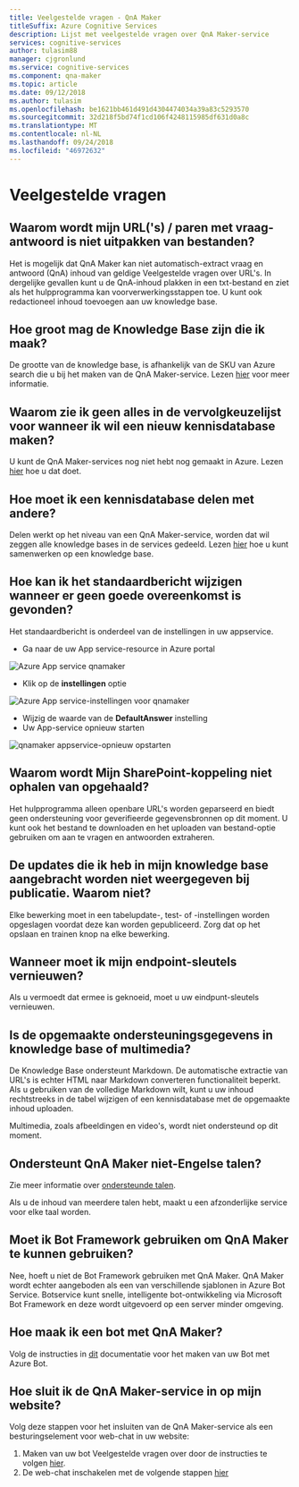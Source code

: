 ```yaml
---
title: Veelgestelde vragen - QnA Maker
titleSuffix: Azure Cognitive Services
description: Lijst met veelgestelde vragen over QnA Maker-service
services: cognitive-services
author: tulasim88
manager: cjgronlund
ms.service: cognitive-services
ms.component: qna-maker
ms.topic: article
ms.date: 09/12/2018
ms.author: tulasim
ms.openlocfilehash: be1621bb461d491d4304474034a39a83c5293570
ms.sourcegitcommit: 32d218f5bd74f1cd106f4248115985df631d0a8c
ms.translationtype: MT
ms.contentlocale: nl-NL
ms.lasthandoff: 09/24/2018
ms.locfileid: "46972632"
---
```

# <a name="frequently-asked-questions"></a>Veelgestelde vragen

## <a name="why-is-my-urlsfiles-is-not-extracting-question-answer-pairs"></a>Waarom wordt mijn URL('s) / paren met vraag-antwoord is niet uitpakken van bestanden?

Het is mogelijk dat QnA Maker kan niet automatisch-extract vraag en antwoord (QnA) inhoud van geldige Veelgestelde vragen over URL's. In dergelijke gevallen kunt u de QnA-inhoud plakken in een txt-bestand en ziet als het hulpprogramma kan voorverwerkingsstappen toe. U kunt ook redactioneel inhoud toevoegen aan uw knowledge base.

## <a name="how-large-a-knowledge-base-can-i-create"></a>Hoe groot mag de Knowledge Base zijn die ik maak?

De grootte van de knowledge base, is afhankelijk van de SKU van Azure search die u bij het maken van de QnA Maker-service. Lezen [hier](./Tutorials/choosing-capacity-qnamaker-deployment.md) voor meer informatie.

## <a name="why-do-i-not-see-anything-in-the-drop-down-for-when-i-try-to-create-a-new-knowledge-base"></a>Waarom zie ik geen alles in de vervolgkeuzelijst voor wanneer ik wil een nieuw kennisdatabase maken?

U kunt de QnA Maker-services nog niet hebt nog gemaakt in Azure. Lezen [hier](./How-To/set-up-qnamaker-service-azure.md) hoe u dat doet.

## <a name="how-do-i-share-a-knowledge-base-with-other"></a>Hoe moet ik een kennisdatabase delen met andere?

Delen werkt op het niveau van een QnA Maker-service, worden dat wil zeggen alle knowledge bases in de services gedeeld. Lezen [hier](./How-To/collaborate-knowledge-base.md) hoe u kunt samenwerken op een knowledge base.

## <a name="how-can-i-change-the-default-message-when-no-good-match-is-found"></a>Hoe kan ik het standaardbericht wijzigen wanneer er geen goede overeenkomst is gevonden?

Het standaardbericht is onderdeel van de instellingen in uw appservice.
- Ga naar de uw App service-resource in Azure portal

![Azure App service qnamaker](./media/qnamaker-faq/qnamaker-resource-list-appservice.png)
- Klik op de **instellingen** optie

![Azure App service-instellingen voor qnamaker](./media/qnamaker-faq/qnamaker-appservice-settings.png)
- Wijzig de waarde van de **DefaultAnswer** instelling
- Uw App-service opnieuw starten

![qnamaker appservice-opnieuw opstarten](./media/qnamaker-faq/qnamaker-appservice-restart.png)

## <a name="why-is-my-sharepoint-link-not-getting-extracted"></a>Waarom wordt Mijn SharePoint-koppeling niet ophalen van opgehaald?

Het hulpprogramma alleen openbare URL's worden geparseerd en biedt geen ondersteuning voor geverifieerde gegevensbronnen op dit moment. U kunt ook het bestand te downloaden en het uploaden van bestand-optie gebruiken om aan te vragen en antwoorden extraheren.


## <a name="the-updates-that-i-made-to-my-knowledge-base-are-not-reflected-on-publish-why-not"></a>De updates die ik heb in mijn knowledge base aangebracht worden niet weergegeven bij publicatie. Waarom niet?

Elke bewerking moet in een tabelupdate-, test- of -instellingen worden opgeslagen voordat deze kan worden gepubliceerd. Zorg dat op het opslaan en trainen knop na elke bewerking.

## <a name="when-should-i-refresh-my-endpoint-keys"></a>Wanneer moet ik mijn endpoint-sleutels vernieuwen?

Als u vermoedt dat ermee is geknoeid, moet u uw eindpunt-sleutels vernieuwen.

## <a name="does-the-knowledge-base-support-rich-data-or-multimedia"></a>Is de opgemaakte ondersteuningsgegevens in knowledge base of multimedia?

De Knowledge Base ondersteunt Markdown. De automatische extractie van URL's is echter HTML naar Markdown converteren functionaliteit beperkt. Als u gebruiken van de volledige Markdown wilt, kunt u uw inhoud rechtstreeks in de tabel wijzigen of een kennisdatabase met de opgemaakte inhoud uploaden.

Multimedia, zoals afbeeldingen en video's, wordt niet ondersteund op dit moment.

## <a name="does-qna-maker-support-non-english-languages"></a>Ondersteunt QnA Maker niet-Engelse talen?

Zie meer informatie over [ondersteunde talen](./Overview/languages-supported.md).

Als u de inhoud van meerdere talen hebt, maakt u een afzonderlijke service voor elke taal worden.

## <a name="do-i-need-to-use-bot-framework-in-order-to-use-qna-maker"></a>Moet ik Bot Framework gebruiken om QnA Maker te kunnen gebruiken?

Nee, hoeft u niet de Bot Framework gebruiken met QnA Maker. QnA Maker wordt echter aangeboden als een van verschillende sjablonen in Azure Bot Service. Botservice kunt snelle, intelligente bot-ontwikkeling via Microsoft Bot Framework en deze wordt uitgevoerd op een server minder omgeving.

## <a name="how-can-i-create-a-bot-with-qna-maker"></a>Hoe maak ik een bot met QnA Maker?

Volg de instructies in [dit](./Tutorials/create-qna-bot.md) documentatie voor het maken van uw Bot met Azure Bot.

## <a name="how-do-i-embed-the-qna-maker-service-in-my-website"></a>Hoe sluit ik de QnA Maker-service in op mijn website?

Volg deze stappen voor het insluiten van de QnA Maker-service als een besturingselement voor web-chat in uw website:

1. Maken van uw bot Veelgestelde vragen over door de instructies te volgen [hier](./Tutorials/create-qna-bot.md).
2. De web-chat inschakelen met de volgende stappen [hier](https://docs.microsoft.com/azure/bot-service/bot-service-channel-connect-webchat)


